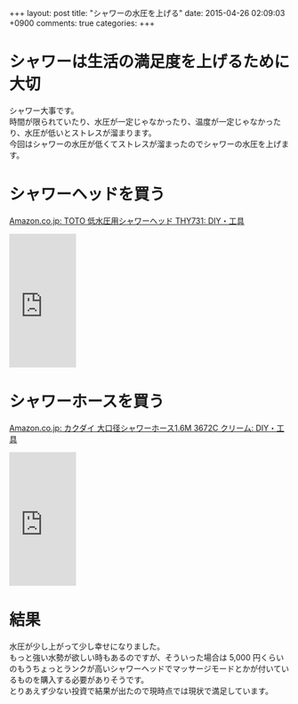 +++
layout: post
title: "シャワーの水圧を上げる"
date: 2015-04-26 02:09:03 +0900
comments: true
categories: 
+++

シャワーは生活の満足度を上げるために大切
====
シャワー大事です。  
時間が限られていたり、水圧が一定じゃなかったり、温度が一定じゃなかったり、水圧が低いとストレスが溜まります。  
今回はシャワーの水圧が低くてストレスが溜まったのでシャワーの水圧を上げます。

シャワーヘッドを買う
====
[Amazon.co.jp: TOTO 低水圧用シャワーヘッド THY731: DIY・工具](http://www.amazon.co.jp/dp/B005GYTU5G)  
<iframe src="http://rcm-fe.amazon-adsystem.com/e/cm?lt1=_blank&bc1=000000&IS2=1&bg1=FFFFFF&fc1=000000&lc1=0000FF&t=5000164-22&o=9&p=8&l=as4&m=amazon&f=ifr&ref=ss_til&asins=B005GYTU5G" style="width:120px;height:240px;" scrolling="no" marginwidth="0" marginheight="0" frameborder="0"></iframe>

シャワーホースを買う
====
[Amazon.co.jp: カクダイ 大口径シャワーホース1.6M 3672C クリーム: DIY・工具](http://www.amazon.co.jp/dp/B001ULBQDI)  
<iframe src="http://rcm-fe.amazon-adsystem.com/e/cm?lt1=_blank&bc1=000000&IS2=1&bg1=FFFFFF&fc1=000000&lc1=0000FF&t=5000164-22&o=9&p=8&l=as4&m=amazon&f=ifr&ref=ss_til&asins=B001ULBQDI" style="width:120px;height:240px;" scrolling="no" marginwidth="0" marginheight="0" frameborder="0"></iframe>

結果
====
水圧が少し上がって少し幸せになりました。  
もっと強い水勢が欲しい時もあるのですが、そういった場合は 5,000 円くらいのもうちょっとランクが高いシャワーヘッドでマッサージモードとかが付いているものを購入する必要がありそうです。  
とりあえず少ない投資で結果が出たので現時点では現状で満足しています。
